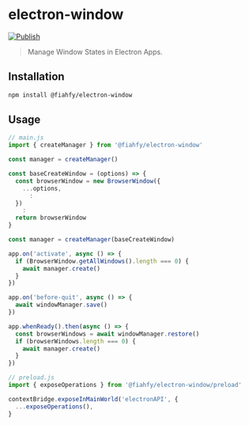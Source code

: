 # electron-window

[![Publish](https://github.com/fiahfy/electron-window/actions/workflows/publish.yml/badge.svg)](https://github.com/fiahfy/electron-window/actions/workflows/publish.yml)

> Manage Window States in Electron Apps.

## Installation

```bash
npm install @fiahfy/electron-window
```

## Usage

```js
// main.js
import { createManager } from '@fiahfy/electron-window'

const manager = createManager()

const baseCreateWindow = (options) => {
  const browserWindow = new BrowserWindow({
    ...options,
      :
  })
    :
  return browserWindow
}

const manager = createManager(baseCreateWindow)

app.on('activate', async () => {
  if (BrowserWindow.getAllWindows().length === 0) {
    await manager.create()
  }
})

app.on('before-quit', async () => {
  await windowManager.save()
})

app.whenReady().then(async () => {
  const browserWindows = await windowManager.restore()
  if (browserWindows.length === 0) {
    await manager.create()
  }
})
```

```js
// preload.js
import { exposeOperations } from '@fiahfy/electron-window/preload'

contextBridge.exposeInMainWorld('electronAPI', {
  ...exposeOperations(),
}
```
